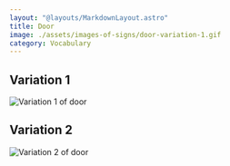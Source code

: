 ```yaml
---
layout: "@layouts/MarkdownLayout.astro"
title: Door
image: ./assets/images-of-signs/door-variation-1.gif
category: Vocabulary
---
```


## Variation 1

![Variation 1 of door](@signs/door-variation-1.gif)

## Variation 2

![Variation 2 of door](@signs/door-variation-2.gif)
